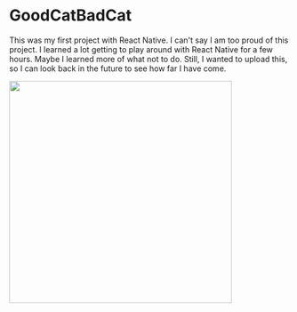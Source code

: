 # GoodCatBadCat

This was my first project with React Native. I can't say I am too proud of this project. I learned a lot getting to play around with React Native for a few hours. Maybe I learned more of what not to do. Still, I wanted to upload this, so I can look back in the future to see how far I have come. 

<img src="VideoOfApp.gif" alt="" data-canonical-src="https://gyazo.com/eb5c5741b6a9a16c692170a41a49c858.png" width="400" display="block" margin-left="auto" margin-right="auto" />
